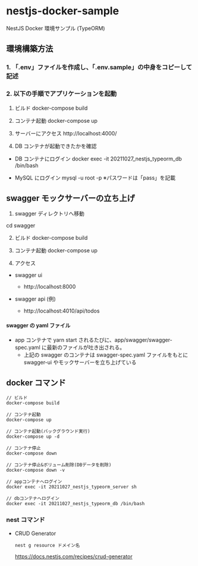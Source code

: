 # nestjs-docker-sample

NestJS Docker 環境サンプル (TypeORM)

## 環境構築方法

### 1. 「.env」ファイルを作成し、「.env.sample」の中身をコピーして記述

### 2. 以下の手順でアプリケーションを起動

1. ビルド
   docker-compose build

2. コンテナ起動
   docker-compose up

3. サーバーにアクセス
   http://localhost:4000/

4. DB コンテナが起動できたかを確認

- DB コンテナにログイン
  docker exec -it 20211027_nestjs_typeorm_db /bin/bash

- MySQL にログイン
  mysql -u root -p
  ※パスワードは「pass」を記載

## swagger モックサーバーの立ち上げ

1. swagger ディレクトリへ移動

cd swagger

2. ビルド
   docker-compose build

3. コンテナ起動
   docker-compose up

4. アクセス

- swagger ui

  - http://localhost:8000

- swagger api (例)
  - http://localhost:4010/api/todos

#### swagger の yaml ファイル

- app コンテナで yarn start されるたびに、app/swagger/swagger-spec.yaml に最新のファイルが吐き出される。
  - 上記の swagger のコンテナは swagger-spec.yaml ファイルをもとに swagger-ui やモックサーバーを立ち上げている

## docker コマンド

```
// ビルド
docker-compose build

// コンテナ起動
docker-compose up

// コンテナ起動(バックグラウンド実行)
docker-compose up -d

// コンテナ停止
docker-compose down

// コンテナ停止&ボリューム削除(DBデータを削除)
docker-compose down -v

// appコンテナへログイン
docker exec -it 20211027_nestjs_typeorm_server sh

// dbコンテナへログイン
docker exec -it 20211027_nestjs_typeorm_db /bin/bash

```

### nest コマンド

- CRUD Generator

  ```
  nest g resource ドメイン名
  ```

  https://docs.nestjs.com/recipes/crud-generator
